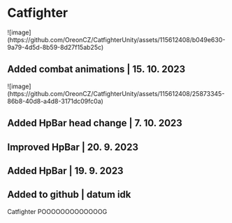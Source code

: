 <h1>Catfighter</h1>
![image](https://github.com/OreonCZ/CatfighterUnity/assets/115612408/b049e630-9a79-4d5d-8b59-8d27f15ab25c)
<br>

<h2>Added combat animations | 15. 10. 2023</h2>
![image](https://github.com/OreonCZ/CatfighterUnity/assets/115612408/25873345-86b8-40d8-a4d8-3171dc09fc0a)
<h2>Added HpBar head change | 7. 10. 2023</h2>
<h2>Improved HpBar | 20. 9. 2023</h2>
<h2>Added HpBar | 19. 9. 2023</h2>
<h2>Added to github | datum idk</h2>
Catfighter POOOOOOOOOOOOOG
